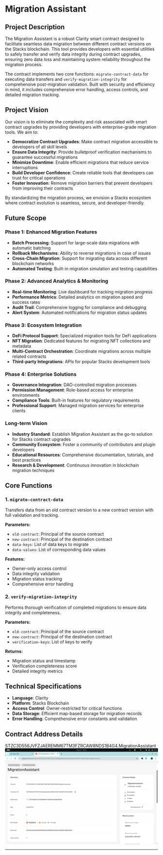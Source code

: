# Migration Assistant

## Project Description

The Migration Assistant is a robust Clarity smart contract designed to facilitate seamless data migration between different contract versions on the Stacks blockchain. This tool provides developers with essential utilities to safely transfer and verify data integrity during contract upgrades, ensuring zero data loss and maintaining system reliability throughout the migration process.

The contract implements two core functions: `migrate-contract-data` for executing data transfers and `verify-migration-integrity` for comprehensive post-migration validation. Built with security and efficiency in mind, it includes comprehensive error handling, access controls, and detailed migration tracking.

## Project Vision

Our vision is to eliminate the complexity and risk associated with smart contract upgrades by providing developers with enterprise-grade migration tools. We aim to:

- **Democratize Contract Upgrades**: Make contract migration accessible to developers of all skill levels
- **Ensure Data Integrity**: Provide bulletproof verification mechanisms to guarantee successful migrations
- **Minimize Downtime**: Enable efficient migrations that reduce service interruptions
- **Build Developer Confidence**: Create reliable tools that developers can trust for critical operations
- **Foster Innovation**: Remove migration barriers that prevent developers from improving their contracts

By standardizing the migration process, we envision a Stacks ecosystem where contract evolution is seamless, secure, and developer-friendly.

## Future Scope

### Phase 1: Enhanced Migration Features
- **Batch Processing**: Support for large-scale data migrations with automatic batching
- **Rollback Mechanisms**: Ability to reverse migrations in case of issues
- **Cross-Chain Migration**: Support for migrating data across different blockchain networks
- **Automated Testing**: Built-in migration simulation and testing capabilities

### Phase 2: Advanced Analytics & Monitoring
- **Real-time Monitoring**: Live dashboard for tracking migration progress
- **Performance Metrics**: Detailed analytics on migration speed and success rates
- **Audit Trail**: Comprehensive logging for compliance and debugging
- **Alert System**: Automated notifications for migration status updates

### Phase 3: Ecosystem Integration
- **DeFi Protocol Support**: Specialized migration tools for DeFi applications
- **NFT Migration**: Dedicated features for migrating NFT collections and metadata
- **Multi-Contract Orchestration**: Coordinate migrations across multiple related contracts
- **Third-party Integrations**: APIs for popular Stacks development tools

### Phase 4: Enterprise Solutions
- **Governance Integration**: DAO-controlled migration processes
- **Permission Management**: Role-based access for enterprise environments
- **Compliance Tools**: Built-in features for regulatory requirements
- **Professional Support**: Managed migration services for enterprise clients

### Long-term Vision
- **Industry Standard**: Establish Migration Assistant as the go-to solution for Stacks contract upgrades
- **Community Ecosystem**: Foster a community of contributors and plugin developers
- **Educational Resources**: Comprehensive documentation, tutorials, and best practices
- **Research & Development**: Continuous innovation in blockchain migration techniques

## Core Functions

### 1. `migrate-contract-data`
Transfers data from an old contract version to a new contract version with full validation and tracking.

**Parameters:**
- `old-contract`: Principal of the source contract
- `new-contract`: Principal of the destination contract  
- `data-keys`: List of data keys to migrate
- `data-values`: List of corresponding data values

**Features:**
- Owner-only access control
- Data integrity validation
- Migration status tracking
- Comprehensive error handling

### 2. `verify-migration-integrity`
Performs thorough verification of completed migrations to ensure data integrity and completeness.

**Parameters:**
- `old-contract`: Principal of the source contract
- `new-contract`: Principal of the destination contract
- `verification-keys`: List of keys to verify

**Returns:**
- Migration status and timestamp
- Verification completeness score
- Detailed integrity metrics

## Technical Specifications

- **Language**: Clarity
- **Platform**: Stacks Blockchain
- **Access Control**: Owner-restricted for critical functions
- **Data Storage**: Efficient map-based storage for migration records
- **Error Handling**: Comprehensive error constants and validation

## Contract Address Details
STZC3D556JVFZJAEREMM67TM3FZRCAW8NDS1B4G4.MigrationAssistant
![alt text](image.png)

---
